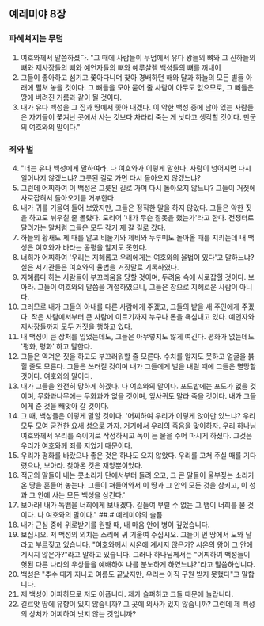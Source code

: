 ## 예레미야 8장

### 파헤쳐지는 무덤
1. 여호와께서 말씀하셨다. "그 때에 사람들이 무덤에서 유다 왕들의 뼈와 그 신하들의 뼈와 제사장들의 뼈와 예언자들의 뼈와 예루살렘 백성들의 뼈를 꺼내어
2. 그들이 좋아하고 섬기고 쫓아다니며 찾아 경배하던 해와 달과 하늘의 모든 별들 아래에 펼쳐 놓을 것이다. 그 뼈들을 모아 묻어 줄 사람이 아무도 없으므로, 그 뼈들은 땅에 버려진 거름과 같이 될 것이다.
3. 내가 유다 백성을 그 집과 땅에서 쫓아 내겠다. 이 악한 백성 중에 남아 있는 사람들은 자기들이 쫓겨난 곳에서 사는 것보다 차라리 죽는 게 낫다고 생각할 것이다. 만군의 여호와의 말이다."
### 죄와 벌
4. "너는 유다 백성에게 말하여라. 나 여호와가 이렇게 말한다. 사람이 넘어지면 다시 일어나지 않겠느냐? 그릇된 길로 가면 다시 돌아오지 않겠느냐?
5. 그런데 어찌하여 이 백성은 그릇된 길로 가며 다시 돌아오지 않느냐? 그들이 거짓에 사로잡혀서 돌아오기를 거부한다.
6. 내가 귀를 기울여 들어 보았지만, 그들은 정직한 말을 하지 않았다. 그들은 악한 짓을 하고도 뉘우칠 줄 몰랐다. 도리어 '내가 무슨 잘못을 했는가'라고 한다. 전쟁터로 달려가는 말처럼 그들은 모두 각기 제 갈 길로 갔다.
7. 하늘의 황새도 제 때를 알고 비둘기와 제비와 두루미도 돌아올 때를 지키는데 내 백성은 여호와가 바라는 공평을 알지도 못한다.
8. 너희가 어찌하여 '우리는 지혜롭고 우리에게는 여호와의 율법이 있다'고 말하느냐? 실은 서기관들은 여호와의 율법을 거짓말로 기록하였다.
9. 지혜롭다 하는 사람들이 부끄러움을 당할 것이며, 두려움 속에 사로잡힐 것이다. 보아라. 그들이 여호와의 말씀을 거절하였으니, 그들은 참으로 지혜로운 사람이 아니다.
10. 그러므로 내가 그들의 아내를 다른 사람에게 주겠고, 그들의 밭을 새 주인에게 주겠다. 작은 사람에서부터 큰 사람에 이르기까지 누구나 돈을 욕심내고 있다. 예언자와 제사장들까지 모두 거짓을 행하고 있다.
11. 내 백성이 큰 상처를 입었는데도, 그들은 아무렇지도 않게 여긴다. 평화가 없는데도 '평화, 평화' 하고 말한다.
12. 그들은 역겨운 짓을 하고도 부끄러워할 줄 모른다. 수치를 알지도 못하고 얼굴을 붉힐 줄도 모른다. 그들은 쓰러질 것이며 내가 그들에게 벌을 내릴 때에 그들은 멸망할 것이다. 여호와의 말이다.
13. 내가 그들을 완전히 망하게 하겠다. 나 여호와의 말이다. 포도밭에는 포도가 없을 것이며, 무화과나무에는 무화과가 없을 것이며, 잎사귀도 말라 죽을 것이다. 내가 그들에게 준 것을 빼앗아 갈 것이다.
14. 그 때, 백성들은 이렇게 말할 것이다. '어찌하여 우리가 이렇게 앉아만 있느냐? 우리 모두 모여 굳건한 요새 성으로 가자. 거기에서 우리의 죽음을 맞이하자. 우리 하나님 여호와께서 우리를 죽이기로 작정하시고 독이 든 물을 주어 마시게 하셨다. 그것은 우리가 여호와께 죄를 지었기 때문이다.
15. 우리가 평화를 바랐으나 좋은 것은 하나도 오지 않았다. 우리를 고쳐 주실 때를 기다렸으나, 보아라. 찾아온 것은 재앙뿐이었다.
16. 적군의 말들이 내는 콧소리가 단에서부터 들려 오고, 그 큰 말들이 울부짖는 소리가 온 땅을 흔들어 놓는다. 그들이 쳐들어와서 이 땅과 그 안의 모든 것을 삼키고, 이 성과 그 안에 사는 모든 백성을 삼킨다.'
17. 보아라! 내가 독뱀을 너희에게 보내겠다. 길들여 부릴 수 없는 그 뱀이 너희를 물 것이다. 나 여호와의 말이다."
##.# 예레미야의 슬픔
18. 내가 근심 중에 위로받기를 원할 때, 내 마음 안에 병이 깊었습니다.
19. 보십시오. 저 백성의 외치는 소리에 귀 기울여 주십시오. 그들이 먼 땅에서 도와 달라고 부르짖고 있습니다. "여호와께서 시온에 계시지 않은가? 시온의 왕이 그 안에 계시지 않은가?"라고 말하고 있습니다. 그러나 하나님께서는 "어찌하여 백성들이 헛된 다른 나라의 우상들을 예배하여 나를 분노하게 하였느냐?"라고 말씀하십니다.
20. 백성은 "추수 때가 지나고 여름도 끝났지만, 우리는 아직 구원 받지 못했다"고 말합니다.
21. 제 백성이 아파하므로 저도 아픕니다. 제가 슬퍼하고 그들 때문에 놀랍니다.
22. 길르앗 땅에 유향이 있지 않습니까? 그 곳에 의사가 있지 않습니까? 그런데 제 백성의 상처가 어찌하여 낫지 않는 것입니까?